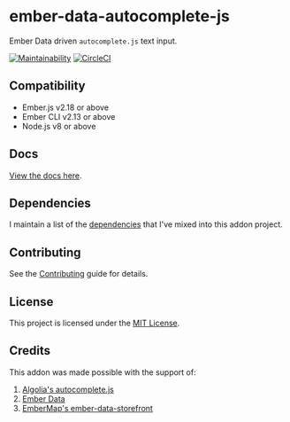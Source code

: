 # ember-data-autocomplete-js

Ember Data driven `autocomplete.js` text input.

[![Maintainability](https://api.codeclimate.com/v1/badges/a5acd1c21cc1fddb227b/maintainability)](https://codeclimate.com/github/cybertooth-io/ember-data-autocomplete-js/maintainability)
[![CircleCI](https://circleci.com/gh/cybertooth-io/ember-data-autocomplete-js.svg?style=svg)](https://circleci.com/gh/cybertooth-io/ember-data-autocomplete-js)

## Compatibility

* Ember.js v2.18 or above
* Ember CLI v2.13 or above
* Node.js v8 or above

## Docs

[View the docs here](https://cybertooth-io.github.io/ember-data-autocomplete-js/).

## Dependencies

I maintain a list of the [dependencies](DEPENDENCIES.md) that I've mixed into this addon project.

## Contributing

See the [Contributing](CONTRIBUTING.md) guide for details.

## License

This project is licensed under the [MIT License](LICENSE.md).

## Credits

This addon was made possible with the support of:

1. [Algolia's autocomplete.js](https://github.com/algolia/autocomplete.js)
1. [Ember Data](https://github.com/emberjs/data)
1. [EmberMap's ember-data-storefront](https://github.com/embermap/ember-data-storefront)
